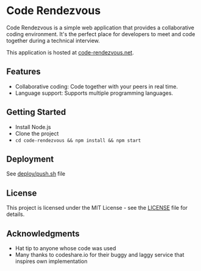 # Code Rendezvous

Code Rendezvous is a simple web application that provides a collaborative coding environment. It's the perfect place for developers to meet and code together during a technical interview. 

This application is hosted at [code-rendezvous.net](https://www.code-rendezvous.net).

## Features

- Collaborative coding: Code together with your peers in real time.
- Language support: Supports multiple programming languages.

## Getting Started

- Install Node.js
- Clone the project
- `cd code-rendezvous && npm install && npm start`

## Deployment

See [deploy/push.sh](deploy/push.sh) file

## License

This project is licensed under the MIT License - see the [LICENSE](LICENSE) file for details.

## Acknowledgments

- Hat tip to anyone whose code was used
- Many thanks to codeshare.io for their buggy and laggy service that inspires own implementation